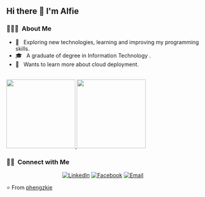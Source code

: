 ## Hi there 👋 I'm Alfie

<h3> 👨🏻‍💻 &nbsp;About Me </h3>

- 🤔 &nbsp; Exploring new technologies, learning and improving my programming skills.
- 🎓 &nbsp; A graduate of degree in Information Technology .
- 🌱 &nbsp; Wants to learn more about cloud deployment.

<br/>

<a href="https://github.com/phengzkie">
  <img height="180em" src="https://github-readme-stats.vercel.app/api?username=v88Alfie&theme=buefy&show_icons=true" />
  <img height="180em" src="https://github-readme-stats.vercel.app/api/top-langs/?username=v88Alfie&theme=buefy&layout=compact" />
</a>

<br/>

<h3> 🤝🏻 &nbsp;Connect with Me </h3>

<p align="center">
<a href="https://www.linkedin.com/in/alfie-osayan/"><img alt="LinkedIn" src="https://img.shields.io/badge/LinkedIn-Alfie%20Osayan-blue?style=flat-square&logo=linkedin"></a>
<a href="https://www.facebook.com/phengzkie/"><img alt="Facebook" src="https://img.shields.io/badge/Facebook-Alfie%20Osayan-blue?style=flat-square&logo=facebook"></a>
<a href="mailto:alfie.osayan@gmail.com"><img alt="Email" src="https://img.shields.io/badge/Email-alfie.osayan@gmail.com-blue?style=flat-square&logo=gmail"></a>
</p>

⭐️ From [phengzkie](https://github.com/v88Alfie)
